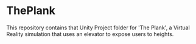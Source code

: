 # ThePlank
This repository contains that Unity Project folder for 'The Plank', a Virtual Reality simulation that uses an elevator to expose users to heights.
